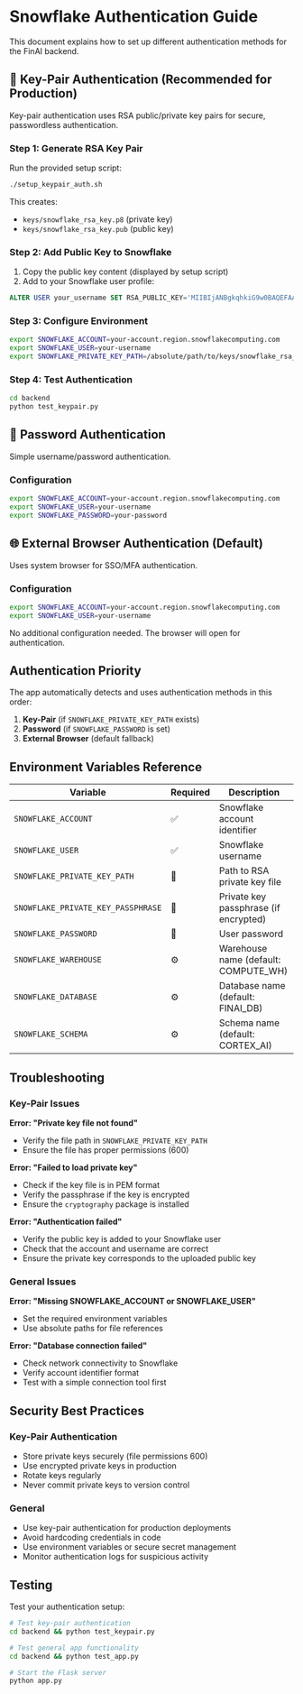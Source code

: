 # Snowflake Authentication Guide

This document explains how to set up different authentication methods for the FinAI backend.

## 🔐 Key-Pair Authentication (Recommended for Production)

Key-pair authentication uses RSA public/private key pairs for secure, passwordless authentication.

### Step 1: Generate RSA Key Pair

Run the provided setup script:
```bash
./setup_keypair_auth.sh
```

This creates:
- `keys/snowflake_rsa_key.p8` (private key)
- `keys/snowflake_rsa_key.pub` (public key)

### Step 2: Add Public Key to Snowflake

1. Copy the public key content (displayed by setup script)
2. Add to your Snowflake user profile:

```sql
ALTER USER your_username SET RSA_PUBLIC_KEY='MIIBIjANBgkqhkiG9w0BAQEFAAOCAQ8A...';
```

### Step 3: Configure Environment

```bash
export SNOWFLAKE_ACCOUNT=your-account.region.snowflakecomputing.com
export SNOWFLAKE_USER=your-username
export SNOWFLAKE_PRIVATE_KEY_PATH=/absolute/path/to/keys/snowflake_rsa_key.p8
```

### Step 4: Test Authentication

```bash
cd backend
python test_keypair.py
```

## 🔑 Password Authentication

Simple username/password authentication.

### Configuration

```bash
export SNOWFLAKE_ACCOUNT=your-account.region.snowflakecomputing.com
export SNOWFLAKE_USER=your-username
export SNOWFLAKE_PASSWORD=your-password
```

## 🌐 External Browser Authentication (Default)

Uses system browser for SSO/MFA authentication.

### Configuration

```bash
export SNOWFLAKE_ACCOUNT=your-account.region.snowflakecomputing.com
export SNOWFLAKE_USER=your-username
```

No additional configuration needed. The browser will open for authentication.

## Authentication Priority

The app automatically detects and uses authentication methods in this order:

1. **Key-Pair** (if `SNOWFLAKE_PRIVATE_KEY_PATH` exists)
2. **Password** (if `SNOWFLAKE_PASSWORD` is set)
3. **External Browser** (default fallback)

## Environment Variables Reference

| Variable | Required | Description |
|----------|----------|-------------|
| `SNOWFLAKE_ACCOUNT` | ✅ | Snowflake account identifier |
| `SNOWFLAKE_USER` | ✅ | Snowflake username |
| `SNOWFLAKE_PRIVATE_KEY_PATH` | 🔐 | Path to RSA private key file |
| `SNOWFLAKE_PRIVATE_KEY_PASSPHRASE` | 🔐 | Private key passphrase (if encrypted) |
| `SNOWFLAKE_PASSWORD` | 🔑 | User password |
| `SNOWFLAKE_WAREHOUSE` | ⚙️ | Warehouse name (default: COMPUTE_WH) |
| `SNOWFLAKE_DATABASE` | ⚙️ | Database name (default: FINAI_DB) |
| `SNOWFLAKE_SCHEMA` | ⚙️ | Schema name (default: CORTEX_AI) |

## Troubleshooting

### Key-Pair Issues

**Error: "Private key file not found"**
- Verify the file path in `SNOWFLAKE_PRIVATE_KEY_PATH`
- Ensure the file has proper permissions (600)

**Error: "Failed to load private key"**
- Check if the key file is in PEM format
- Verify the passphrase if the key is encrypted
- Ensure the `cryptography` package is installed

**Error: "Authentication failed"**
- Verify the public key is added to your Snowflake user
- Check that the account and username are correct
- Ensure the private key corresponds to the uploaded public key

### General Issues

**Error: "Missing SNOWFLAKE_ACCOUNT or SNOWFLAKE_USER"**
- Set the required environment variables
- Use absolute paths for file references

**Error: "Database connection failed"**
- Check network connectivity to Snowflake
- Verify account identifier format
- Test with a simple connection tool first

## Security Best Practices

### Key-Pair Authentication
- Store private keys securely (file permissions 600)
- Use encrypted private keys in production
- Rotate keys regularly
- Never commit private keys to version control

### General
- Use key-pair authentication for production deployments
- Avoid hardcoding credentials in code
- Use environment variables or secure secret management
- Monitor authentication logs for suspicious activity

## Testing

Test your authentication setup:

```bash
# Test key-pair authentication
cd backend && python test_keypair.py

# Test general app functionality  
cd backend && python test_app.py

# Start the Flask server
python app.py
```
